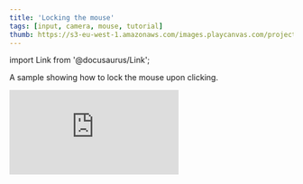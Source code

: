 ```yaml
---
title: 'Locking the mouse'
tags: [input, camera, mouse, tutorial]
thumb: https://s3-eu-west-1.amazonaws.com/images.playcanvas.com/projects/12/438440/941913-image-75.jpg
---
```


import Link from '@docusaurus/Link';

A sample showing how to lock the mouse upon clicking.

<div className="iframe-container">
    <iframe loading="lazy" src="https://playcanv.as/p/2Epvl0CT/" title="Locking the mouse" webkitallowfullscreen="true" mozallowfullscreen="true" allow="autoplay" allowfullscreen="true" allowvr="" scrolling="no" frameborder="0" />
</div>

<Link to='https://playcanvas.com/project/438440/'>Open Project ↗</Link>
